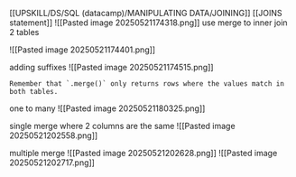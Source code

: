 [[UPSKILL/DS/SQL (datacamp)/MANIPULATING DATA/JOINING]]
[[JOINS statement]]
![[Pasted image 20250521174318.png]]
 use merge to inner join 2 tables

 ![[Pasted image 20250521174401.png]]

adding suffixes
![[Pasted image 20250521174515.png]]

```
Remember that `.merge()` only returns rows where the values match in both tables.
```

one to many
![[Pasted image 20250521180325.png]]

single merge where 2 columns are the same
![[Pasted image 20250521202558.png]]

multiple merge
![[Pasted image 20250521202628.png]]
![[Pasted image 20250521202717.png]]
